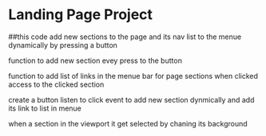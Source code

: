 # Landing Page Project


##this code add new sections to the page and its nav list to the menue dynamically by pressing a button

 function to add new section evey press to the button 

 function to add list of links in the menue bar for page sections when clicked access to the clicked section

 create a button listen to click event to add new section dynmically and add its link to list in menue

 when a section in the viewport it get selected by chaning its background